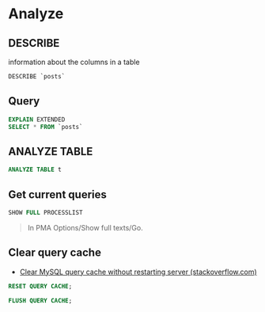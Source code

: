# Analyze

## DESCRIBE

information about the columns in a table

```sql
DESCRIBE `posts`
```

## Query

```sql
EXPLAIN EXTENDED 
SELECT * FROM `posts`
```

## ANALYZE TABLE

```sql
ANALYZE TABLE t
```

## Get current queries

```sql
SHOW FULL PROCESSLIST
```
> In PMA Options/Show full texts/Go.

## Clear query cache

* [Clear MySQL query cache without restarting server (stackoverflow.com)](https://stackoverflow.com/a/5231744)

```sql
RESET QUERY CACHE;
```
```sql
FLUSH QUERY CACHE;
```
